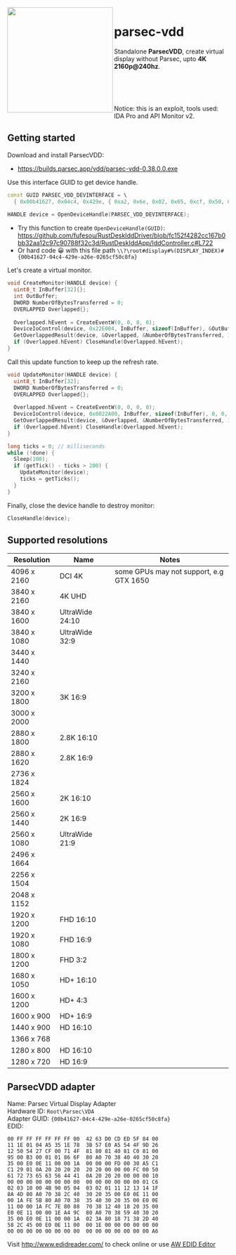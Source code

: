 <img align="left" src="https://encrypted-tbn0.gstatic.com/images?q=tbn:ANd9GcSxBsVvpMSFpgenJxcoNf9IYCxhAL9EbkFPYMsJV3BMoHFfLKE9ZBJiZDHtcTACUyr2PsA&usqp=CAU" width="240px">

# parsec-vdd
Standalone **ParsecVDD**, create virtual display without Parsec, upto **4K 2160p@240hz**.<br>

<br>
<br>
<br>

Notice: this is an exploit, tools used: IDA Pro and API Monitor v2.

## Getting started

Download and install ParsecVDD:
- https://builds.parsec.app/vdd/parsec-vdd-0.38.0.0.exe

Use this interface GUID to get device handle.
```cpp
const GUID PARSEC_VDD_DEVINTERFACE = \
  { 0x00b41627, 0x04c4, 0x429e, { 0xa2, 0x6e, 0x02, 0x65, 0xcf, 0x50, 0xc8, 0xfa } };
  
HANDLE device = OpenDeviceHandle(PARSEC_VDD_DEVINTERFACE);
```

- Try this function to create `OpenDeviceHandle(GUID)`: https://github.com/fufesou/RustDeskIddDriver/blob/fc152f4282cc167b0bb32aa12c97c90788f32c3d/RustDeskIddApp/IddController.c#L722
- Or hard code 😀 with this file path `\\?\root#display#%(DISPLAY_INDEX)#{00b41627-04c4-429e-a26e-0265cf50c8fa}`

Let's create a virtual monitor.
```cpp
void CreateMonitor(HANDLE device) {
  uint8_t InBuffer[32]{};
  int OutBuffer;
  DWORD NumberOfBytesTransferred = 0;
  OVERLAPPED Overlapped{};
  
  Overlapped.hEvent = CreateEventW(0, 0, 0, 0);
  DeviceIoControl(device, 0x22E004, InBuffer, sizeof(InBuffer), &OutBuffer, sizeof(OutBuffer), 0, &Overlapped);
  GetOverlappedResult(device, &Overlapped, &NumberOfBytesTransferred, 1);
  if (Overlapped.hEvent) CloseHandle(Overlapped.hEvent);
}
```

Call this update function to keep up the refresh rate.

```cpp
void UpdateMonitor(HANDLE device) {
  uint8_t InBuffer[32];
  DWORD NumberOfBytesTransferred = 0;
  OVERLAPPED Overlapped{};
  
  Overlapped.hEvent = CreateEventW(0, 0, 0, 0);
  DeviceIoControl(device, 0x0022A00, InBuffer, sizeof(InBuffer), 0, 0, 0, &Overlapped);
  GetOverlappedResult(device, &Overlapped, &NumberOfBytesTransferred, 1);
  if (Overlapped.hEvent) CloseHandle(Overlapped.hEvent);
}

long ticks = 0; // milliseconds
while (!done) {
  Sleep(100);
  if (getTick() - ticks > 200) {
    UpdateMonitor(device);
    ticks = getTicks();
  }
}
```

Finally, close the device handle to destroy monitor:

```cpp
CloseHandle(device);
```

## Supported resolutions

|Resolution | Name | Notes
|-|-|-
|4096 x 2160|		DCI 4K | some GPUs may not support, e.g GTX 1650
|3840 x 2160|		4K UHD
|3840 x 1600|		UltraWide 24:10
|3840 x 1080|		UltraWide 32:9
|3440 x 1440|		
|3240 x 2160|
|3200 x 1800|		3K 16:9
|3000 x 2000|
|2880 x 1800|		2.8K 16:10
|2880 x 1620|		2.8K 16:9
|2736 x 1824|
|2560 x 1600|		2K 16:10
|2560 x 1440|		2K 16:9
|2560 x 1080|		UltraWide 21:9
|2496 x 1664|
|2256 x 1504|
|2048 x 1152|		
|1920 x 1200|		FHD 16:10
|1920 x 1080|		FHD 16:9
|1800 x 1200|		FHD 3:2
|1680 x 1050|		HD+ 16:10
|1600 x 1200|		HD+ 4:3
|1600 x 900|		HD+ 16:9
|1440 x 900|		HD 16:10
|1366 x 768|
|1280 x 800|      HD 16:10
|1280 x 720|  	HD 16:9

## ParsecVDD adapter

Name: Parsec Virtual Display Adapter<br>
Hardware ID: `Root\Parsec\VDA`<br>
Adapter GUID: `{00b41627-04c4-429e-a26e-0265cf50c8fa}`<br>
EDID:

```
00 FF FF FF FF FF FF 00  42 63 D0 CD ED 5F 84 00
11 1E 01 04 A5 35 1E 78  3B 57 E0 A5 54 4F 9D 26
12 50 54 27 CF 00 71 4F  81 80 81 40 81 C0 81 00
95 00 B3 00 01 01 86 6F  80 A0 70 38 40 40 30 20
35 00 E0 0E 11 00 00 1A  00 00 00 FD 00 30 A5 C1
C1 29 01 0A 20 20 20 20  20 20 00 00 00 FC 00 50
61 72 73 65 63 56 44 41  0A 20 20 20 00 00 00 10
00 00 00 00 00 00 00 00  00 00 00 00 00 00 01 C6
02 03 10 00 4B 90 05 04  03 02 01 11 12 13 14 1F
8A 4D 80 A0 70 38 2C 40  30 20 35 00 E0 0E 11 00
00 1A FE 5B 80 A0 70 38  35 40 30 20 35 00 E0 0E
11 00 00 1A FC 7E 80 88  70 38 12 40 18 20 35 00
E0 0E 11 00 00 1E A4 9C  80 A0 70 38 59 40 30 20
35 00 E0 0E 11 00 00 1A  02 3A 80 18 71 38 2D 40
58 2C 45 00 E0 0E 11 00  00 1E 00 00 00 00 00 00
00 00 00 00 00 00 00 00  00 00 00 00 00 00 00 A6
```

Visit http://www.edidreader.com/ to check online or use [AW EDID Editor](https://www.analogway.com/apac/products/software-tools/aw-edid-editor/)
